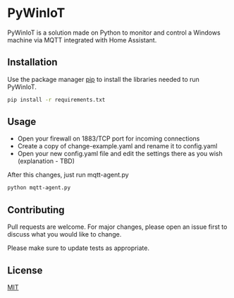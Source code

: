# PyWinIoT

PyWinIoT is a solution made on Python to monitor and control a Windows machine via MQTT integrated with Home Assistant.

## Installation

Use the package manager [pip](https://pip.pypa.io/en/stable/) to install the libraries needed to run PyWinIoT.

```bash
pip install -r requirements.txt
```

## Usage
- Open your firewall on 1883/TCP port for incoming connections
- Create a copy of change-example.yaml and rename it to config.yaml
- Open your new config.yaml file and edit the settings there as you wish (explanation - TBD)

After this changes, just run mqtt-agent.py

```bash
python mqtt-agent.py
```

## Contributing
Pull requests are welcome. For major changes, please open an issue first to discuss what you would like to change.

Please make sure to update tests as appropriate.

## License
[MIT](https://choosealicense.com/licenses/mit/)
